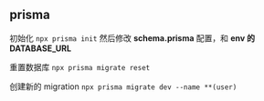 ## prisma

初始化
`npx prisma init`
然后修改 **schema.prisma** 配置，和 **env 的 DATABASE_URL**

重置数据库
`npx prisma migrate reset`

创建新的 migration
`npx prisma migrate dev --name **(user)`
